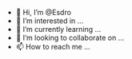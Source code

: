 - 👋 Hi, I’m @Esdro
- 👀 I’m interested in ...
- 🌱 I’m currently learning ...
- 💞️ I’m looking to collaborate on ...
- 📫 How to reach me ...

<!---
Esdro/Esdro is a ✨ special ✨ repository because its `README.md` (this file) appears on your GitHub profile.
You can click the Preview link to take a look at your changes.
--->
